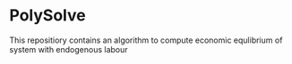 # PolySolve
This repositiory contains an algorithm to compute economic equlibrium of system with endogenous labour
